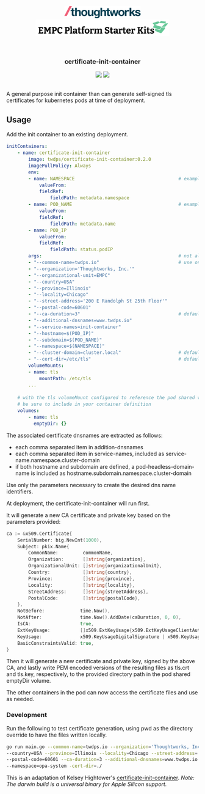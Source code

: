 <div align="center">
	<p>
		<img alt="Thoughtworks Logo" src="https://raw.githubusercontent.com/ThoughtWorks-DPS/static/master/thoughtworks_flamingo_wave.png?sanitize=true" width=200 />
    <br />
		<img alt="DPS Title" src="https://raw.githubusercontent.com/ThoughtWorks-DPS/static/master/EMPCPlatformStarterKitsImage.png?sanitize=true" width=350/>
	</p>
  <br />
  <h3>certificate-init-container</h3>
    <a href="https://app.circleci.com/pipelines/github/ThoughtWorks-DPS/certificate-init-container"><img src="https://circleci.com/gh/ThoughtWorks-DPS/certificate-init-container.svg?style=shield"></a> <a href="https://opensource.org/licenses/MIT"><img src="https://img.shields.io/badge/license-MIT-blue.svg"></a>
</div>
<br />

A general purpose init container than can generate self-signed tls certificates for kubernetes pods at time of deployment.  

## Usage

Add the init container to an existing deployment.

```yaml
initContainers:
    - name: certificate-init-container
        image: twdps/certificate-init-container:0.2.0
        imagePullPolicy: Always
        env:
        - name: NAMESPACE                                      # example of how the namespace can be accessed from the environment
            valueFrom:
            fieldRef:
                fieldPath: metadata.namespace
        - name: POD_NAME                                       # example of using pod information from the environment
            valueFrom:
            fieldRef:
                fieldPath: metadata.name
        - name: POD_IP
            valueFrom:
            fieldRef:
                fieldPath: status.podIP
        args:                                                  # not all parameters required
        - "--common-name=twdps.io"                             # use only those parameters necssary to fit your use case
        - "--organization='Thoughtworks, Inc.'"
        - "--organizational-unit=EMPC"
        - "--country=USA"
        - "--province=Illinois"
        - "--locality=Chicago"
        - "--street-address='200 E Randolph St 25th Floor'"
        - "--postal-code=60601"
        - "--ca-duration=3"                                    # default is 3 years
        - "--additional-dnsnames=www.twdps.io"
        - "--service-names=init-container"
        - "--hostname=$(POD_IP)"
        - "--subdomain=$(POD_NAME)"
        - "--namespace=$(NAMESPACE)"
        - "--cluster-domain=cluster.local"                     # default is cluster.local
        - "--cert-dir=/etc/tls"                                # default is /etc/tls 
        volumeMounts:
        - name: tls
            mountPath: /etc/tls
        ...

    # with the tls volumeMount configured to reference the pod shared volume
    # be sure to include in your container definition
    volumes:
        - name: tls
          emptyDir: {}
```

The associated certificate dnsnames are extracted as follows:

* each comma separated item in addition-dnsnames
* each comma separated item in service-names, included as service-name.namespace.cluster-domain
* if both hostname and subdomain are defined, a pod-headless-domain-name is included as hostname.subdomain.namespace.cluster-domain

Use only the parameters necessary to create the desired dns name identifiers.  

At deployment, the certificate-init-container will run first.  

It will generate a new CA certificate and private key based on the parameters provided:
```go
ca := &x509.Certificate{
    SerialNumber: big.NewInt(1000),
    Subject: pkix.Name{
        CommonName: 		commonName,
        Organization:  		[]string{organization},
        OrganizationalUnit: []string{organizationalUnit},
        Country:       		[]string{country},
        Province:      		[]string{province},
        Locality:      		[]string{locality},
        StreetAddress: 		[]string{streetAddress},
        PostalCode:    		[]string{postalCode},
    },
    NotBefore:             time.Now(),
    NotAfter:              time.Now().AddDate(caDuration, 0, 0),
    IsCA:                  true,
    ExtKeyUsage:           []x509.ExtKeyUsage{x509.ExtKeyUsageClientAuth, x509.ExtKeyUsageServerAuth},
    KeyUsage:              x509.KeyUsageDigitalSignature | x509.KeyUsageCertSign,
    BasicConstraintsValid: true,
}
```
Then it will generate a new certificate and private key, signed by the above CA, and lastly write PEM encoded versions of the resulting files as tls.crt and tls.key, respectively, to the provided directory path in the pod shared emptyDir volume.  

The other containers in the pod can now access the certificate files and use as needed.  

### Development

Run the following to test certificate generation, using pwd as the directory override to have the files written locally.
```bash
go run main.go --common-name=twdps.io --organization='Thoughtworks, Inc.' --organizational-unit=EMPC \
--country=USA --province=Illinois --locality=Chicago --street-address='200 E Randolph St 25th Floor' \
--postal-code=60601 --ca-duration=3 --additional-dnsnames=www.twdps.io --service-names=init-container \
--namespace=opa-system -cert-dir=./
```

This is an adaptation of Kelsey Hightower's [certificate-init-container](https://github.com/kelseyhightower/certificate-init-container). _Note: The darwin build is a universal binary for Apple Silicon support._   
